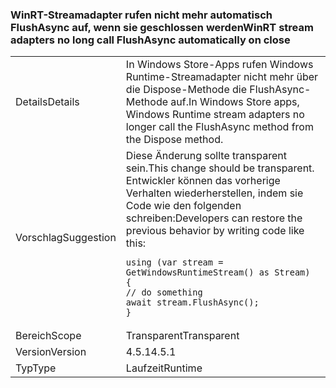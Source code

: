 ### <a name="winrt-stream-adapters-no-long-call-flushasync-automatically-on-close"></a><span data-ttu-id="2ae7b-101">WinRT-Streamadapter rufen nicht mehr automatisch FlushAsync auf, wenn sie geschlossen werden</span><span class="sxs-lookup"><span data-stu-id="2ae7b-101">WinRT stream adapters no long call FlushAsync automatically on close</span></span>

|   |   |
|---|---|
|<span data-ttu-id="2ae7b-102">Details</span><span class="sxs-lookup"><span data-stu-id="2ae7b-102">Details</span></span>|<span data-ttu-id="2ae7b-103">In Windows Store-Apps rufen Windows Runtime-Streamadapter nicht mehr über die Dispose-Methode die FlushAsync-Methode auf.</span><span class="sxs-lookup"><span data-stu-id="2ae7b-103">In Windows Store apps, Windows Runtime stream adapters no longer call the FlushAsync method from the Dispose method.</span></span>|
|<span data-ttu-id="2ae7b-104">Vorschlag</span><span class="sxs-lookup"><span data-stu-id="2ae7b-104">Suggestion</span></span>|<span data-ttu-id="2ae7b-105">Diese Änderung sollte transparent sein.</span><span class="sxs-lookup"><span data-stu-id="2ae7b-105">This change should be transparent.</span></span> <span data-ttu-id="2ae7b-106">Entwickler können das vorherige Verhalten wiederherstellen, indem sie Code wie den folgenden schreiben:</span><span class="sxs-lookup"><span data-stu-id="2ae7b-106">Developers can restore the previous behavior by writing code like this:</span></span><pre><code class="lang-csharp">using (var stream = GetWindowsRuntimeStream() as Stream)&#13;&#10;{&#13;&#10;// do something&#13;&#10;await stream.FlushAsync();&#13;&#10;}&#13;&#10;</code></pre>|
|<span data-ttu-id="2ae7b-107">Bereich</span><span class="sxs-lookup"><span data-stu-id="2ae7b-107">Scope</span></span>|<span data-ttu-id="2ae7b-108">Transparent</span><span class="sxs-lookup"><span data-stu-id="2ae7b-108">Transparent</span></span>|
|<span data-ttu-id="2ae7b-109">Version</span><span class="sxs-lookup"><span data-stu-id="2ae7b-109">Version</span></span>|<span data-ttu-id="2ae7b-110">4.5.1</span><span class="sxs-lookup"><span data-stu-id="2ae7b-110">4.5.1</span></span>|
|<span data-ttu-id="2ae7b-111">Typ</span><span class="sxs-lookup"><span data-stu-id="2ae7b-111">Type</span></span>|<span data-ttu-id="2ae7b-112">Laufzeit</span><span class="sxs-lookup"><span data-stu-id="2ae7b-112">Runtime</span></span>|

